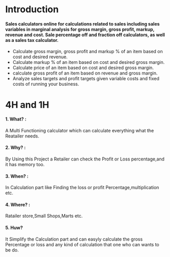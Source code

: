 # Introduction
#### Sales calculators online for calculations related to sales including sales variables in marginal analysis for gross margin, gross profit, markup, revenue and cost. Sale percentage off and fraction off calculators, as well as a sales tax calculator.
- Calculate gross margin, gross profit and markup % of an item based on cost and desired revenue.
- Calculate markup % of an item based on cost and desired gross margin.
- Calculate price of an item based on cost and desired gross margin.
- calculate gross profit of an item based on revenue and gross margin.
- Analyze sales targets and profit targets given variable costs and fixed costs of running your business.
# 4H and 1H
#### 1. What? :
A Multi Functioning calculator which can calculate everything what the Reatailer needs.
#### 2. Why? :
By Using this Project a Retailer can check the Profit or Loss percentage,and it has memory too.
#### 3. When? :
In Calculation part like Finding the loss or profit Percentage,multiplication etc.
#### 4. Where? :
Ratailer store,Small Shops,Marts etc.
#### 5. Huw?
It Simplify the Calculation part and can easyly calculate the gross Percentage or loss and any kind of calculation that one who can wants to be do.

